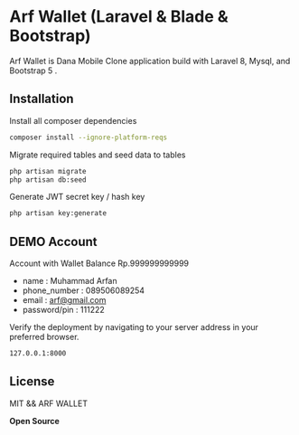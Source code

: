 # Arf Wallet (Laravel & Blade & Bootstrap)

Arf Wallet is Dana Mobile Clone application build with Laravel 8, Mysql, and Bootstrap 5 . 

## Installation

Install all composer dependencies  
```sh
composer install --ignore-platform-reqs
```

Migrate required tables and seed data to tables
```sh
php artisan migrate 
php artisan db:seed
```

Generate JWT secret key / hash key 
```sh
php artisan key:generate
```

## DEMO Account 
Account with Wallet Balance Rp.999999999999
- name : Muhammad Arfan
- phone_number : 089506089254
- email : arf@gmail.com
- password/pin : 111222

Verify the deployment by navigating to your server address in
your preferred browser.

```sh
127.0.0.1:8000
```

## License
MIT && ARF WALLET

**Open Source**
